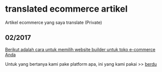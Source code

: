 # translated ecommerce artikel

Artikel ecommerce yang saya translate (Private)

## 02/2017
[Berikut adalah cara untuk memilih website builder untuk toko e-commerce Anda](https://github.com/josephin-ong/translated-ecommerce-artikel/blob/master/2017/01/02-berikut-adalah-cara-untuk-memilih-website-builder-untuk-toko-e-commerce-anda.md)

Untuk yang bertanya kami pake platform apa, ini yang kami pakai >> [berdu](https://berdu.id)
